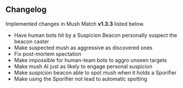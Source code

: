 ## Changelog

Implemented changes in Mush Match **v1.3.3** listed below.

* Have human bots hit by a Suspicion Beacon personally suspect the beacon caster
* Make suspected mush as aggressive as discovered ones
* Fix post-mortem spectation
* Make impossible for human-team bots to aggro unseen targets
* Make mush AI just as likely to engage personal suspicion
* Make suspicion beacon able to spot mush when it holds a Sporifier
* Make using the Sporifier not lead to automatic spotting
